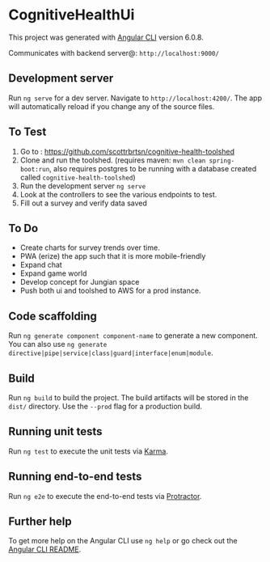 # CognitiveHealthUi

This project was generated with [Angular CLI](https://github.com/angular/angular-cli) version 6.0.8.

Communicates with backend server@: `http://localhost:9000/`


## Development server

Run `ng serve` for a dev server. Navigate to `http://localhost:4200/`. The app will automatically reload if you change any of the source files.

## To Test

1. Go to : https://github.com/scottrbrtsn/cognitive-health-toolshed
2. Clone and run the toolshed. (requires maven: `mvn clean spring-boot:run`, also requires postgres to be running with a database created called `cognitive-health-toolshed`)
3. Run the development server `ng serve`
4. Look at the controllers to see the various endpoints to test.
5. Fill out a survey and verify data saved

## To Do

- Create charts for survey trends over time.
- PWA (erize) the app such that it is more mobile-friendly
- Expand chat
- Expand game world
- Develop concept for Jungian space
- Push both ui and toolshed to AWS for a prod instance.



## Code scaffolding

Run `ng generate component component-name` to generate a new component. You can also use `ng generate directive|pipe|service|class|guard|interface|enum|module`.

## Build

Run `ng build` to build the project. The build artifacts will be stored in the `dist/` directory. Use the `--prod` flag for a production build.

## Running unit tests

Run `ng test` to execute the unit tests via [Karma](https://karma-runner.github.io).

## Running end-to-end tests

Run `ng e2e` to execute the end-to-end tests via [Protractor](http://www.protractortest.org/).

## Further help

To get more help on the Angular CLI use `ng help` or go check out the [Angular CLI README](https://github.com/angular/angular-cli/blob/master/README.md).
